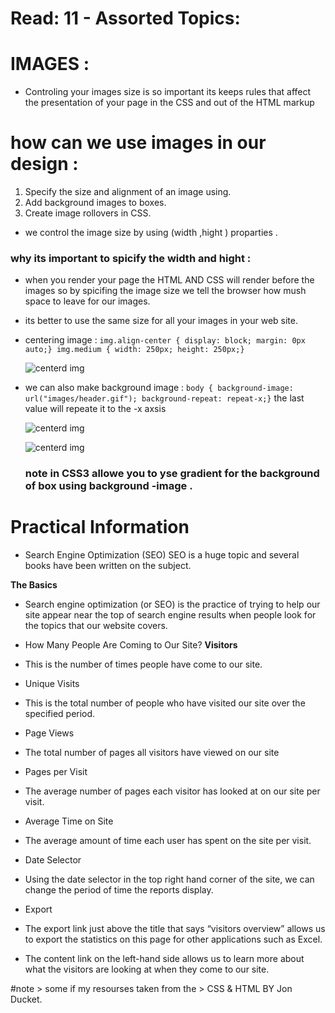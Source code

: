 # Read: 11 - Assorted Topics:

# **IMAGES :**

- Controling your images size is so important its keeps rules that
  affect the presentation of your page in
  the CSS and out of the HTML markup

# how can we use images in our design :

1. Specify the size and alignment of an image using.
2. Add background images to boxes.
3. Create image rollovers in CSS.

- we control the image size by using (width ,hight ) proparties .

### why its important to spicify the width and hight :

- when you render your page the HTML AND CSS will render before the images so by spicifing the image size we tell the browser how mush space to leave for our images.
- its better to use the same size for all your images in your web site.

- centering image :
  `img.align-center { display: block; margin: 0px auto;} img.medium { width: 250px; height: 250px;}`

  ![centerd img](https://i.ytimg.com/vi/jiA7BRTL1A0/maxresdefault.jpg)

- we can also make background image :
  `body { background-image: url("images/header.gif"); background-repeat: repeat-x;}`
  the last value will repeate it to the -x axsis

  ![centerd img](https://scontent.famm3-2.fna.fbcdn.net/v/t1.15752-9/160377615_497297078340564_4220779954132027526_n.jpg?_nc_cat=102&ccb=1-3&_nc_sid=ae9488&_nc_eui2=AeGsfg0yO4NxeoRso1nNErlFUnyqakj9DjxSfKpqSP0OPGyPrEeFxu3Byis0ICnyD2HEUnXMHkLJdniwehKb8tOz&_nc_ohc=PdxQKaER0vcAX8AUMZS&_nc_ht=scontent.famm3-2.fna&oh=681c3af7a331d4799510c8d49d009803&oe=6073BA73)

  ![centerd img](https://scontent.famm3-2.fna.fbcdn.net/v/t1.15752-9/160838493_345789420104209_4628381448183328449_n.jpg?_nc_cat=103&ccb=1-3&_nc_sid=ae9488&_nc_eui2=AeH9fZKMxBojl4cKLelhmN3pttePJnsqmAy2148meyqYDE2TB4V96hrclyoXJqbQmpAWh3JmQ0PqDNUzN-2RBFrS&_nc_ohc=b9QlpHF68PAAX8SkGoL&_nc_ht=scontent.famm3-2.fna&oh=3bb794d22ec22f67b61f9f788ebe953b&oe=607292E8)

  ### note in CSS3 allowe you to yse gradient for the background of box using background -image .

# Practical Information

- Search Engine Optimization (SEO) SEO is a huge topic and several books have been written on the subject.

**The Basics**

- Search engine optimization (or SEO) is the practice of trying to help our site appear near the top of search engine results when people look for the topics that our website covers.

- How Many People Are Coming to Our Site? **Visitors**

- This is the number of times people have come to our site.

- Unique Visits

- This is the total number of people who have visited our site over the specified period.

- Page Views

- The total number of pages all visitors have viewed on our site

- Pages per Visit

- The average number of pages each visitor has looked at on our site per visit.

- Average Time on Site

- The average amount of time each user has spent on the site per visit.

- Date Selector

- Using the date selector in the top right hand corner of the site, we can change the period of time the reports display.

- Export

- The export link just above the title that says “visitors overview” allows us to export the statistics on this page for other applications such as Excel.

- The content link on the left-hand side allows us to learn more about what the visitors are looking at when they come to our site.

#note > some if my resourses taken from the > CSS & HTML BY Jon Ducket.

